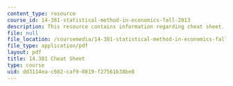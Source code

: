 ```yaml
---
content_type: resource
course_id: 14-381-statistical-method-in-economics-fall-2013
description: This resource contains information regarding cheat sheet.
file: null
file_location: /coursemedia/14-381-statistical-method-in-economics-fall-2013/dd3114eac602caf90819f27561b38be8_MIT14_381F13_Cheat_Sheet.pdf
file_type: application/pdf
layout: pdf
title: 14.381 Cheat Sheet
type: course
uid: dd3114ea-c602-caf9-0819-f27561b38be8
---
```

